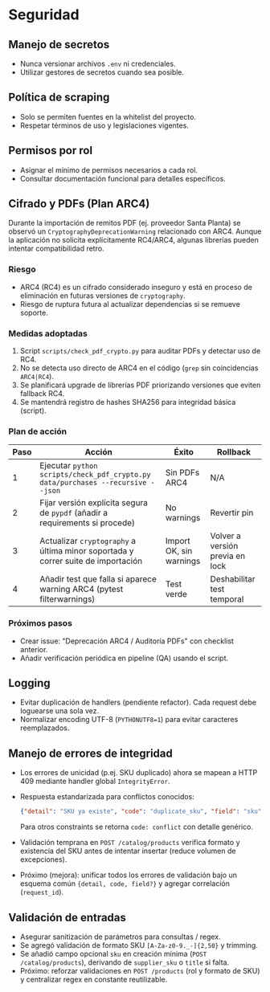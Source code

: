 <!-- NG-HEADER: Nombre de archivo: SECURITY.md -->
<!-- NG-HEADER: Ubicación: docs/SECURITY.md -->
<!-- NG-HEADER: Descripción: Política de seguridad del proyecto -->
<!-- NG-HEADER: Lineamientos: Ver AGENTS.md -->

# Seguridad

## Manejo de secretos
- Nunca versionar archivos `.env` ni credenciales.
- Utilizar gestores de secretos cuando sea posible.

## Política de scraping
- Solo se permiten fuentes en la whitelist del proyecto.
- Respetar términos de uso y legislaciones vigentes.

## Permisos por rol
- Asignar el mínimo de permisos necesarios a cada rol.
- Consultar documentación funcional para detalles específicos.

## Cifrado y PDFs (Plan ARC4)
Durante la importación de remitos PDF (ej. proveedor Santa Planta) se observó un `CryptographyDeprecationWarning` relacionado con ARC4. Aunque la aplicación no solicita explícitamente RC4/ARC4, algunas librerías pueden intentar compatibilidad retro.

### Riesgo
- ARC4 (RC4) es un cifrado considerado inseguro y está en proceso de eliminación en futuras versiones de `cryptography`.
- Riesgo de ruptura futura al actualizar dependencias si se remueve soporte.

### Medidas adoptadas
1. Script `scripts/check_pdf_crypto.py` para auditar PDFs y detectar uso de RC4.
2. No se detecta uso directo de ARC4 en el código (`grep` sin coincidencias `ARC4|RC4`).
3. Se planificará upgrade de librerías PDF priorizando versiones que eviten fallback RC4.
4. Se mantendrá registro de hashes SHA256 para integridad básica (script).

### Plan de acción
| Paso | Acción | Éxito | Rollback |
|------|--------|-------|----------|
| 1 | Ejecutar `python scripts/check_pdf_crypto.py data/purchases --recursive --json` | Sin PDFs ARC4 | N/A |
| 2 | Fijar versión explícita segura de `pypdf` (añadir a requirements si procede) | No warnings | Revertir pin |
| 3 | Actualizar `cryptography` a última minor soportada y correr suite de importación | Import OK, sin warnings | Volver a versión previa en lock |
| 4 | Añadir test que falla si aparece warning ARC4 (pytest filterwarnings) | Test verde | Deshabilitar test temporal |

### Próximos pasos
- Crear issue: "Deprecación ARC4 / Auditoría PDFs" con checklist anterior.
- Añadir verificación periódica en pipeline (QA) usando el script.

## Logging
- Evitar duplicación de handlers (pendiente refactor). Cada request debe loguearse una sola vez.
- Normalizar encoding UTF-8 (`PYTHONUTF8=1`) para evitar caracteres reemplazados.

## Manejo de errores de integridad
- Los errores de unicidad (p.ej. SKU duplicado) ahora se mapean a HTTP 409 mediante handler global `IntegrityError`.
- Respuesta estandarizada para conflictos conocidos:

	```json
	{"detail": "SKU ya existe", "code": "duplicate_sku", "field": "sku"}
	```

	Para otros constraints se retorna `code: conflict` con detalle genérico.
- Validación temprana en `POST /catalog/products` verifica formato y existencia del SKU antes de intentar insertar (reduce volumen de excepciones).
- Próximo (mejora): unificar todos los errores de validación bajo un esquema común `{detail, code, field?}` y agregar correlación (`request_id`).

## Validación de entradas
- Asegurar sanitización de parámetros para consultas / regex.
- Se agregó validación de formato SKU `[A-Za-z0-9._-]{2,50}` y trimming.
- Se añadió campo opcional `sku` en creación mínima (`POST /catalog/products`), derivando de `supplier_sku` o `title` si falta.
- Próximo: reforzar validaciones en `POST /products` (rol y formato de SKU) y centralizar regex en constante reutilizable.

